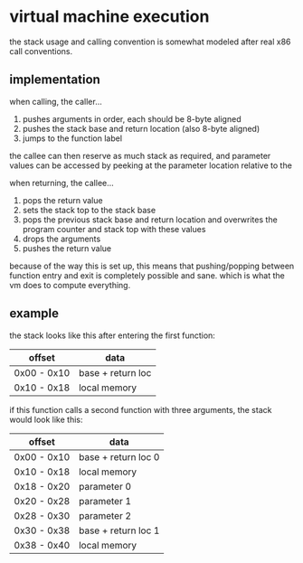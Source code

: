 # virtual machine execution

the stack usage and calling convention is somewhat modeled after real x86 call
conventions.

## implementation

when calling, the caller...
1. pushes arguments in order, each should be 8-byte aligned
2. pushes the stack base and return location (also 8-byte aligned)
3. jumps to the function label

the callee can then reserve as much stack as required, and parameter values
can be accessed by peeking at the parameter location relative to the

when returning, the callee...
1. pops the return value
2. sets the stack top to the stack base
3. pops the previous stack base and return location and overwrites the program
   counter and stack top with these values
4. drops the arguments
5. pushes the return value

because of the way this is set up, this means that pushing/popping between
function entry and exit is completely possible and sane. which is what the vm
does to compute everything.

## example

the stack looks like this after entering the first function:

| offset      | data               |
| ----------- | ------------------ |
| 0x00 - 0x10 | base + return loc  |
| 0x10 - 0x18 | local memory       |

if this function calls a second function with three arguments, the stack would
look like this:

| offset      | data                     |
| ----------- | ------------------------ |
| 0x00 - 0x10 | base + return loc 0      |
| 0x10 - 0x18 | local memory             |
| 0x18 - 0x20 | parameter 0              |
| 0x20 - 0x28 | parameter 1              |
| 0x28 - 0x30 | parameter 2              |
| 0x30 - 0x38 | base + return loc 1      |
| 0x38 - 0x40 | local memory             |